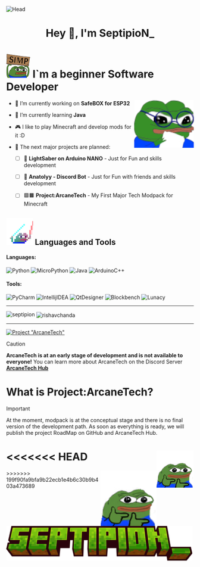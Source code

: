 ![Head](https://github.com/SeptipioN/SeptipioN/blob/main/assets/Header.gif)
<h1 align="center">Hey 👋, I'm SeptipioN_</h1>

# ![Head2](https://github.com/SeptipioN/SeptipioN/blob/main/assets/Pepe%20Simp.png) I`m a beginner Software Developer

<img align="right" alt="Hmmmm" width="160" src="https://github.com/SeptipioN/SeptipioN/blob/main/assets/Hmmmm.png">

- 🔭 I’m currently working on **SafeBOX for ESP32**

- 🌱 I’m currently learning **Java** 

- 🎮 I like to play Minecraft and develop mods for it :D

- 🔮 The next major projects are planned:
    - [ ] 🌠 **LightSaber on Arduino NANO** - Just for Fun and skills development
    - [ ] 🤖 **Anatolyy - Discord Bot** - Just for Fun with friends and skills development
    - [ ] 🟩🟫 **Project:ArcaneTech** - My First Major Tech Modpack for Minecraft


##   ![Tools](https://github.com/SeptipioN/SeptipioN/blob/main/assets/_pepesaber_.gif) Languages and Tools
#### Languages:
 ![Python](https://img.shields.io/badge/Python-141321?style=for-the-badge&logo=python&logoColor=fe428e)
 ![MicroPython](https://img.shields.io/badge/MicroPython-141321?style=for-the-badge&logo=micropython&logoColor=fe428e) 
 ![Java](https://img.shields.io/badge/Java-141321?style=for-the-badge&logo=coffeescript&logoColor=fe428e) 
 ![ArduinoC++](https://img.shields.io/badge/Arduino_C++-141321?style=for-the-badge&logo=Arduino&logoColor=fe428e)
#### Tools:
 ![PyCharm](https://img.shields.io/badge/PyCharm-141321?style=for-the-badge&logo=pycharm&logoColor=fe428e) 
 ![IntellijIDEA](https://img.shields.io/badge/Intellij_IDEA-141321?style=for-the-badge&logo=IntellijIDEA&logoColor=fe428e) 
 ![QtDesigner](https://img.shields.io/badge/Qt_Designer-141321?style=for-the-badge&logo=qt&logoColor=fe428e) 
 ![Blockbench](https://img.shields.io/badge/Blockbench-141321?style=for-the-badge&logo=Blockbench&logoColor=fe428e)
 ![Lunacy](https://img.shields.io/badge/Lunacy-141321?style=for-the-badge&logo=Lunacy&logoColor=fe428e)

***

<p><img align="left" src="https://github-readme-stats.vercel.app/api/top-langs?username=septipion&show_icons=true&locale=en&layout=compact&theme=radical" alt="septipion" /></p>

<p>&nbsp;<img align="center" src="https://github-readme-stats.vercel.app/api?username=septipion&show_icons=true&locale=en&theme=radical" alt="rishavchanda" /></p>

***

[![Project "ArcaneTech"](https://github.com/SeptipioN/SeptipioN/blob/main/assets/ArcaneTech.gif)](https://discord.com/invite/EjQa8b97Vz)

>[!CAUTION]
>**ArcaneTech is at an early stage of development and is not available to everyone!** 
>You can learn more about ArcaneTech on the Discord Server [**ArcaneTech Hub**](https://discord.com/invite/EjQa8b97Vz)
# What is Project:ArcaneTech?
> [!IMPORTANT]
> At the moment, modpack is at the conceptual stage and there is no final version of the development path. As soon as everything is ready, we will publish the project RoadMap on GitHub and ArcaneTech Hub.

<<<<<<< HEAD
<img align="right" alt="ARCT" width="100" src="https://github.com/SeptipioN/SeptipioN/blob/main/assets/peepoguns55.PNG">
=======
<img align="right" alt="ARCT" width="150" src="https://github.com/SeptipioN/SeptipioN/blob/main/assets/peepoguns55.PNG">

<img align="left" alt="ARCT2" width="500" src="https://github.com/SeptipioN/SeptipioN/blob/main/assets/SeptipioN.png">
>>>>>>> 199f90fa9bfa9b22ecb1e4b6c30b9b403a473689
